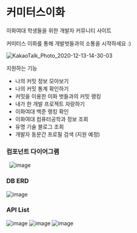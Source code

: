 # 커미터스이화

이화여대 학생들을 위한 개발자 커뮤니티 사이트

커미터스 이화를 통해 개발벗들과의 소통을 시작하세요 :)

![KakaoTalk_Photo_2020-12-13-14-30-03](https://user-images.githubusercontent.com/26458200/102019776-a9624a80-3db8-11eb-824e-7d767e756021.gif)

지원하는 기능
- 나의 커밋 정보 모아보기
- 나의 커밋 통계 확인하기
- 커밋을 이용한 이화 벗들과의 커밋 랭킹
- 내가 한 개발 프로젝트 자랑하기
- 이화여대 백준 랭킹 확인
- 이화여대 컴퓨터공학과 정보 조회
- 유명 기술 블로그 조회
- 개발자 동문간 프로필 검색 (지원 예정)

### 컴포넌트 다이어그램
  ![image](https://user-images.githubusercontent.com/26458200/102116234-070d9a00-3e80-11eb-9504-8e22ecf371f3.png)
  
### DB ERD  
![image](https://user-images.githubusercontent.com/26458200/102116304-1e4c8780-3e80-11eb-878d-c9b0d002cade.png)

### API List
![image](https://user-images.githubusercontent.com/26458200/102116399-420fcd80-3e80-11eb-9c62-a9279f0a4ef5.png)
![image](https://user-images.githubusercontent.com/26458200/102116434-4dfb8f80-3e80-11eb-8464-91335adb756a.png)
![image](https://user-images.githubusercontent.com/26458200/102116476-5c49ab80-3e80-11eb-8c54-21f7fcfd6491.png)
